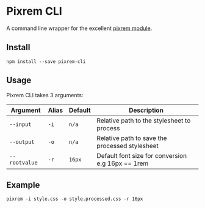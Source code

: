 # Pixrem CLI

A command line wrapper for the excellent [pixrem module](https://www.npmjs.com/package/pixrem).

## Install

`npm install --save pixrem-cli`

## Usage

Pixrem CLI takes 3 arguments:

|Argument|Alias|Default|Description|
|---|---|---|---|
|`--input`|`-i`|`n/a`|Relative path to the stylesheet to process|
|`--output`|`-o`|`n/a`|Relative path to save the processed stylesheet|
|`--rootvalue`|`-r`|`16px`|Default font size for conversion e.g 16px == 1rem|

## Example

`pixrem -i style.css -o style.processed.css -r 16px`